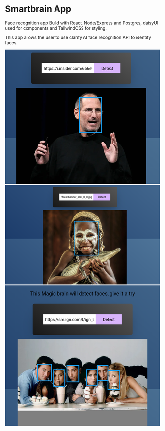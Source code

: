 # Smartbrain App
Face recognition app Build with React, Node/Express and Postgres, daisyUI used for components and TailwindCSS for styling.

This app allows the user to use clarify AI face recognition API to identify faces.

<img src="https://github.com/Jhonneg/SmartbrainJSX/blob/main/assets/Screenshot%20from%202024-05-04%2008-08-01.png" width="800">

<img src="https://github.com/Jhonneg/SmartbrainJSX/blob/main/assets/Screenshot%20from%202024-04-15%2017-30-09.png" width="800">

<img src="https://github.com/Jhonneg/SmartbrainJSX/blob/main/assets/Screenshot%20from%202024-05-04%2008-01-59.png" width="800">

